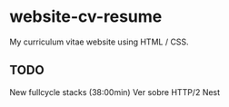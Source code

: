 # website-cv-resume
My curriculum vitae website using HTML / CSS.

## TODO
New fullcycle stacks (38:00min)
Ver sobre HTTP/2
Nest
